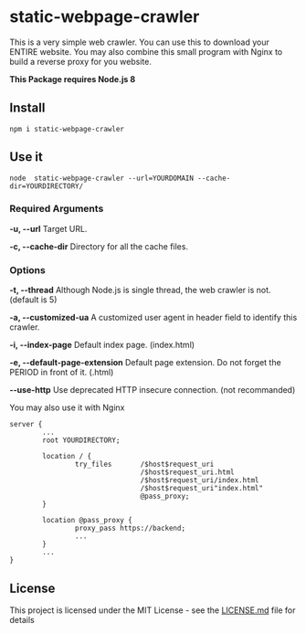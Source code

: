 # static-webpage-crawler

This is a very simple web crawler. You can use this to download your ENTIRE website. You may also combine this small program with Nginx to build a reverse proxy for you website.

**This Package requires Node.js 8**

## Install

```
npm i static-webpage-crawler
```

## Use it

```
node  static-webpage-crawler --url=YOURDOMAIN --cache-dir=YOURDIRECTORY/
```

### Required Arguments

  **-u, --url**          Target URL.

  **-c, --cache-dir**    Directory for all the cache files.

### Options

  **-t, --thread**                    Although Node.js is single thread, the web crawler is not.
                                  (default is 5)

  **-a, --customized-ua**             A customized user agent in header field to identify this crawler.

  **-i, --index-page**                Default index page. (index.html)

  **-e, --default-page-extension**    Default page extension. Do not forget the PERIOD in front of it.
                                  (.html)

  **--use-http**                      Use deprecated HTTP insecure connection. (not recommanded)




You may also use it with Nginx

```
server {
        ...
        root YOURDIRECTORY;

        location / {
                try_files       /$host$request_uri
                                /$host$request_uri.html
                                /$host$request_uri/index.html
                                /$host$request_uri"index.html"
                                @pass_proxy;
        }

        location @pass_proxy {
                proxy_pass https://backend;
                ...
        }
        ...
}

```





## License

This project is licensed under the MIT License - see the [LICENSE.md](LICENSE.md) file for details

